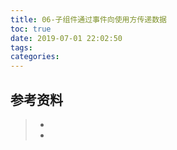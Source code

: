 ```yaml
---
title: 06-子组件通过事件向使用方传递数据
toc: true
date: 2019-07-01 22:02:50
tags:
categories:
---
```






## 参考资料
> - []()
> - []()
